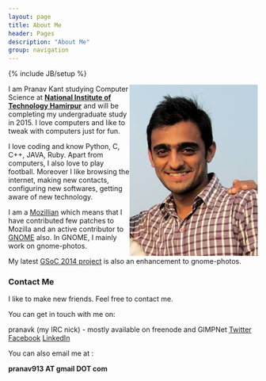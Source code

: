 ```yaml
---
layout: page
title: About Me
header: Pages
description: "About Me"
group: navigation
---
```

{% include JB/setup %}

<p>
	<img src="me.jpg" align="right">
</p>

I am Pranav Kant studying Computer Science at **[National Institute of Technology Hamirpur](http://nith.ac.in)** and will be completing my undergraduate study in 2015. I love computers and like to tweak with computers just for fun.

I love coding and know Python, C, C++, JAVA, Ruby. Apart from computers, I also love to play football. Moreover I like browsing the internet, making new contacts, configuring new softwares, getting aware of new technology.

I am a [Mozillian](https://mozillians.org/en-US/u/pranavk) which means that I
have contributed few patches to Mozilla and an active
contributor to [GNOME](http://gnome.org) also. In GNOME, I mainly work on
gnome-photos.

My latest [GSoC 2014 project](https://www.google-melange.com/gsoc/project/details/google/gsoc2014/pranav913/5757334940811264) is also an enhancement to gnome-photos.

### Contact Me
I like to make new friends. Feel free to contact me.

You can get in touch with me on:

pranavk (my IRC nick) - mostly available on freenode and GIMPNet
[Twitter](http://www.twitter.com/pranav913)
[Facebook](http://www.facebook.com/pranav913)
[LinkedIn](in.linkedin.com/in/pranav913/)

You can also email me at :

**pranav913 AT gmail DOT com**
